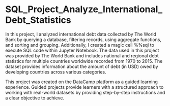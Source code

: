 # SQL_Project_Analyze_International_Debt_Statistics

In this project, I analyzed international debt data collected by The World Bank by querying a database, filtering records, using aggregate functions, 
and sorting and grouping. Additionally, I created a magic cell %%sql to execute SQL code within Jupyter Notebook. 
The data used in this project was provided by The World Bank and includes national and regional debt statistics for multiple countries worldwide recorded 
from 1970 to 2015. The dataset provides information about the amount of debt (in USD) owed by developing countries across various categories.

This project was created on the DataCamp platform as a guided learning experience. Guided projects provide learners with a structured approach to working with real-world datasets by providing step-by-step instructions and a clear objective to achieve.
